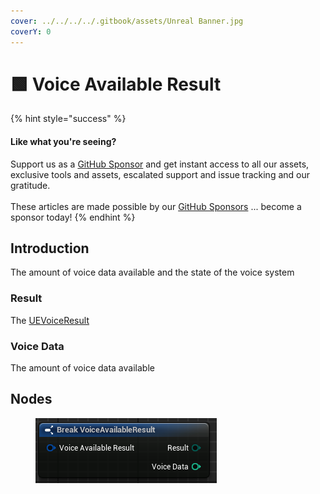 ```yaml
---
cover: ../../../../.gitbook/assets/Unreal Banner.jpg
coverY: 0
---
```


# 🟩 Voice Available Result

{% hint style="success" %}
#### Like what you're seeing?

Support us as a [GitHub Sponsor](../../../../become-a-sponsor/) and get instant access to all our assets, exclusive tools and assets, escalated support and issue tracking and our gratitude.\
\
These articles are made possible by our [GitHub Sponsors](../../../../become-a-sponsor/) ... become a sponsor today!
{% endhint %}

## Introduction

The amount of voice data available and the state of the voice system

### Result

The [UEVoiceResult](../enumerators/uevoiceresult.md)&#x20;

### Voice Data

The amount of voice data available

## Nodes

<figure><img src="../../../../.gitbook/assets/image (11) (1) (1).png" alt=""><figcaption></figcaption></figure>
